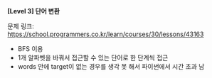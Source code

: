 **[Level 3] 단어 변환**

문제 링크: https://school.programmers.co.kr/learn/courses/30/lessons/43163

* BFS 이용
* 1개 알파벳을 바꿔서 접근할 수 있는 단어로 한 단계씩 접근
* words 안에 target이 없는 경우를 생각 못 해서 파이썬에서 시간 초과 남
